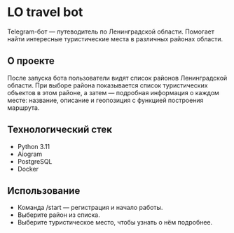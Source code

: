 # LO travel bot

Telegram-бот — путеводитель по Ленинградской области. Помогает найти интересные туристические места в различных районах области.

## О проекте

После запуска бота пользователи видят список районов Ленинградской области. При выборе района показывается список туристических объектов в этом районе, а затем — подробная информация о каждом месте: название, описание и геопозиция с функцией построения маршрута.

## Технологический стек

- Python 3.11
- Aiogram
- PostgreSQL 
- Docker 

## Использование

- Команда /start — регистрация и начало работы.
- Выберите район из списка.
- Выберите туристическое место, чтобы узнать о нём подробнее.
